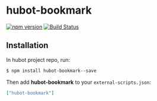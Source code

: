 # hubot-bookmark

[![npm version](http://img.shields.io/npm/v/hubot-bookmark.svg)](https://www.npmjs.org/package/hubot-bookmark)
[![Build Status](http://img.shields.io/travis/jpoon/hubot-bookmark.svg)](https://travis-ci.org/jpoon/hubot-bookmark)

## Installation

In hubot project repo, run:

```bash
$ npm install hubot-bookmark--save
```

Then add **hubot-bookmark** to your `external-scripts.json`:

```json
["hubot-bookmark"]
```
